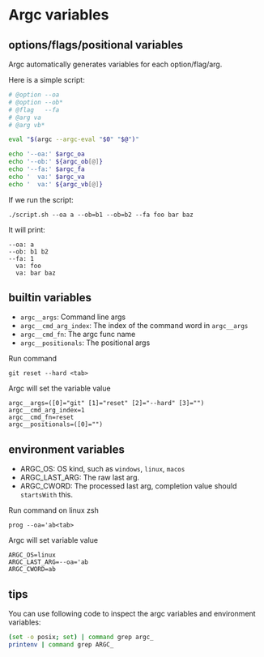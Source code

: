 # Argc variables

## options/flags/positional variables

Argc automatically generates variables for each option/flag/arg.

Here is a simple script:
```sh
# @option --oa
# @option --ob*
# @flag   --fa
# @arg va
# @arg vb*

eval "$(argc --argc-eval "$0" "$@")"

echo '--oa:' $argc_oa
echo '--ob:' ${argc_ob[@]}
echo '--fa:' $argc_fa
echo '  va:' $argc_va
echo '  va:' ${argc_vb[@]}
```

If we run the script:
```
./script.sh --oa a --ob=b1 --ob=b2 --fa foo bar baz
```
It will print:
```
--oa: a
--ob: b1 b2
--fa: 1
  va: foo
  va: bar baz
```

## builtin variables

- `argc__args`:  Command line args
- `argc__cmd_arg_index`: The index of the command word in `argc__args`
- `argc__cmd_fn`: The argc func name
- `argc__positionals`: The positional args

Run command
```
git reset --hard <tab>
```

Argc will set the variable value
```
argc__args=([0]="git" [1]="reset" [2]="--hard" [3]="")
argc__cmd_arg_index=1
argc__cmd_fn=reset
argc__positionals=([0]="")
```

## environment variables

- ARGC_OS: OS kind, such as  `windows`, `linux`, `macos`
- ARGC_LAST_ARG: The raw last arg. 
- ARGC_CWORD: The processed last arg, completion value should `startsWith` this.

Run command on linux zsh
```
prog --oa='ab<tab>
```

Argc will set variable value
```
ARGC_OS=linux
ARGC_LAST_ARG=--oa='ab
ARGC_CWORD=ab
```

## tips

You can use following code to inspect the argc variables and environment variables:

```sh
(set -o posix; set) | command grep argc_
printenv | command grep ARGC_
```